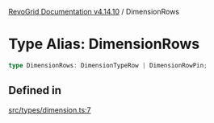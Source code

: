 [RevoGrid Documentation v4.14.10](README.md) / DimensionRows

# Type Alias: DimensionRows

```ts
type DimensionRows: DimensionTypeRow | DimensionRowPin;
```

## Defined in

[src/types/dimension.ts:7](https://github.com/revolist/revogrid/blob/f8d663f4e4ad146b94baf570f65efe48aaaeae09/src/types/dimension.ts#L7)
